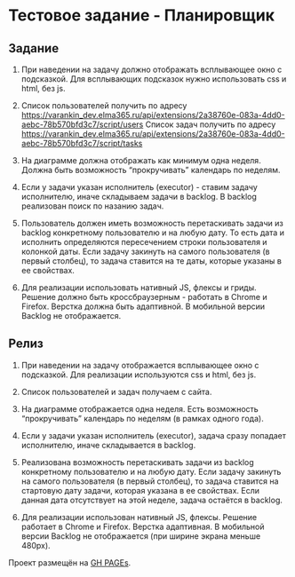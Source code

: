 # Тестовое задание - Планировщик

## Задание

1. При наведении на задачу должно отображать всплывающее окно с подсказкой. Для всплывающих подсказок нужно использовать css и html, без js.

2. Список пользователей получить по адресу https://varankin_dev.elma365.ru/api/extensions/2a38760e-083a-4dd0-aebc-78b570bfd3c7/script/users 
Список задач получить по адресу https://varankin_dev.elma365.ru/api/extensions/2a38760e-083a-4dd0-aebc-78b570bfd3c7/script/tasks

3. На диаграмме должна отображать как минимум одна неделя. Должна быть возможность “прокручивать” календарь по неделям.

4. Если у задачи указан исполнитель (executor)  - ставим задачу исполнителю, иначе складываем задачи в backlog. В backlog реализован поиск по назанию задач.

5. Пользователь должен иметь возможность перетаскивать задачи из backlog конкретному пользователю и на любую дату. То есть дата и исполнить определяются пересечением строки пользователя и колонкой даты. Если задачу закинуть на самого пользователя (в первый столбец), то задача ставится на те даты, которые указаны в ее свойствах.

6. Для реализации использовать нативный JS, флексы и гриды. Решение должно быть кроссбраузерным - работать в Chrome и Firefox. Верстка должна быть адаптивной. В мобильной версии Backlog не отображается.

## Релиз

1. При наведении на задачу отображается всплывающее окно с подсказкой. Для реализации используются css и html, без js.

2. Список пользователей и задач получаем с сайта.

3. На диаграмме отображается одна неделя. Есть возможность “прокручивать” календарь по неделям (в рамках одного года).

4. Если у задачи указан исполнитель (executor), задача сразу попадает исполнителю, иначе складывается в backlog.

5. Реализована возможность перетаскивать задачи из backlog конкретному пользователю и на любую дату. Если задачу закинуть на самого пользователя (в первый столбец), то задача ставится на стартовую дату задачи, которая указана в ее свойствах. Если данная дата отсутствует на этой неделе, задача остаётся в backlog.

6. Для реализации использован нативный JS, флексы. Решение работает в Chrome и Firefox. Верстка адаптивная. В мобильной версии Backlog не отображается (при ширине экрана меньше 480px).

Проект размещён на [GH PAGEs](https://miardo.github.io/planner/).